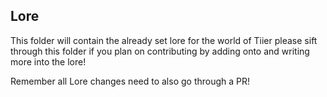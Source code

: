 ## Lore

This folder will contain the already set lore for the world of Tiier please sift through this folder if you plan on contributing by adding onto and writing more into the lore!

Remember all Lore changes need to also go through a PR!

